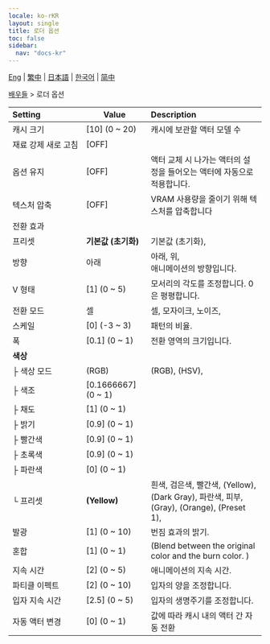 ```yaml
---
locale: ko-rKR
layout: single
title: 로더 옵션
toc: false
sidebar:
  nav: "docs-kr"
---
```

[Eng](/dancexr/menu/2025.4/actors/loader_options) | [繁中](/tw/dancexr/menu/2025.4/actors/loader_options) | [日本語](/jp/dancexr/menu/2025.4/actors/loader_options) | [한국어](/kr/dancexr/menu/2025.4/actors/loader_options) | [简中](/zh/dancexr/menu/2025.4/actors/loader_options)

[배우들](../menu#배우들) > 로더 옵션



| Setting | Value | Description |
| :--- | --- | :--- |
|<nobr>캐시 크기</nobr>| [10] (0 ~ 20) | 캐시에 보관할 액터 모델 수
|<nobr>재료 강제 새로 고침</nobr>| [OFF] | 
|<nobr>옵션 유지</nobr>| [OFF] | 액터 교체 시 나가는 액터의 설정을 들어오는 액터에 자동으로 적용합니다.
|<nobr>텍스처 압축</nobr>| [OFF] | VRAM 사용량을 줄이기 위해 텍스처를 압축합니다
|<nobr>전환 효과</nobr>|| 
|<nobr>프리셋</nobr>| **기본값 (초기화)** | 기본값 (초기화),  |
|<nobr>방향</nobr>| 아래 | 아래, 위, <br/>애니메이션의 방향입니다.
|<nobr>V 형태</nobr>| [1] (0 ~ 5) | 모서리의 각도를 조정합니다. 0은 평평합니다.
|<nobr>전환 모드</nobr>| 셀 | 셀, 모자이크, 노이즈, 
|<nobr>스케일</nobr>| [0] (-3 ~ 3) | 패턴의 비율.
|<nobr>폭</nobr>| [0.1] (0 ~ 1) | 전환 영역의 크기입니다.
|<nobr>**색상**</nobr>| | 
|<nobr>├&nbsp;색상 모드</nobr>| (RGB) | (RGB), (HSV), 
|<nobr>├&nbsp;색조</nobr>| [0.1666667] (0 ~ 1) | 
|<nobr>├&nbsp;채도</nobr>| [1] (0 ~ 1) | 
|<nobr>├&nbsp;밝기</nobr>| [0.9] (0 ~ 1) | 
|<nobr>├&nbsp;빨간색</nobr>| [0.9] (0 ~ 1) | 
|<nobr>├&nbsp;초록색</nobr>| [0.9] (0 ~ 1) | 
|<nobr>├&nbsp;파란색</nobr>| [0] (0 ~ 1) | 
|<nobr>└&nbsp;프리셋</nobr>| **(Yellow)** | 흰색, 검은색, 빨간색, (Yellow), (Dark Gray), 파란색, 피부, (Gray), (Orange), (Preset 1),  |
|<nobr>발광</nobr>| [1] (0 ~ 10) | 번짐 효과의 밝기.
|<nobr>혼합</nobr>| [1] (0 ~ 1) | (Blend between the original color and the burn color. )
|<nobr>지속 시간</nobr>| [2] (0 ~ 5) | 애니메이션의 지속 시간.
|<nobr>파티클 이펙트</nobr>| [2] (0 ~ 10) | 입자의 양을 조정합니다.
|<nobr>입자 지속 시간</nobr>| [2.5] (0 ~ 5) | 입자의 생명주기를 조정합니다.
|<nobr>자동 액터 변경</nobr>| [0] (0 ~ 1) | 값에 따라 캐시 내의 액터 간 자동 전환
